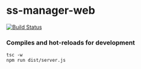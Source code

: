 # ss-manager-web 
[![Build Status](https://travis-ci.com/Bpazy/contributors.svg?branch=master)](https://travis-ci.com/Bpazy/contributors)

### Compiles and hot-reloads for development
```
tsc -w
npm run dist/server.js
```
